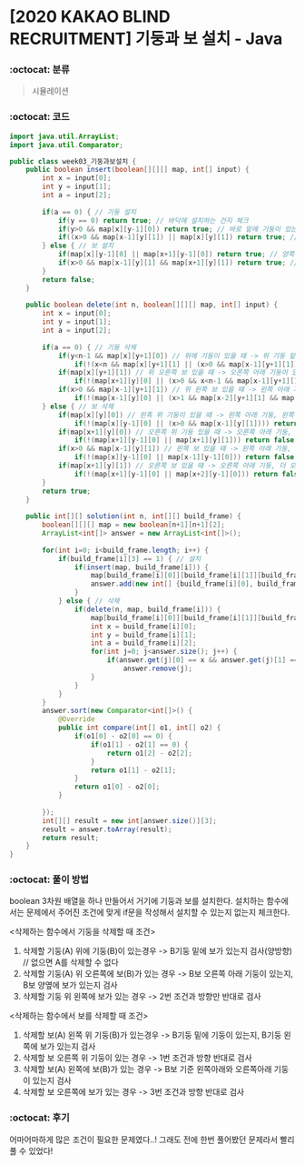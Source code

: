 # [2020 KAKAO BLIND RECRUITMENT] 기둥과 보 설치 - Java

###  :octocat: 분류

> 시뮬레이션

### :octocat: 코드

```java
import java.util.ArrayList;
import java.util.Comparator;

public class week03_기둥과보설치 {
	public boolean insert(boolean[][][] map, int[] input) {
		int x = input[0];
		int y = input[1];
		int a = input[2];
		
		if(a == 0) { // 기둥 설치
			if(y == 0) return true; // 바닥에 설치하는 건지 체크
			if(y>0 && map[x][y-1][0]) return true; // 바로 밑에 기둥이 있는지  체크
			if((x>0 && map[x-1][y][1]) || map[x][y][1]) return true; // 밑에 보가 있는지 체크
		} else { // 보 설치
			if(map[x][y-1][0] || map[x+1][y-1][0]) return true; // 양쪽 끝에 기둥이 있는지 체크
			if(x>0 && map[x-1][y][1] && map[x+1][y][1]) return true; // 양쪽 끝에 보가 있는지 체크
		}
		return false;
	}
	
	public boolean delete(int n, boolean[][][] map, int[] input) {
		int x = input[0];
		int y = input[1];
		int a = input[2];
		
		if(a == 0) { // 기둥 삭제
			if(y<n-1 && map[x][y+1][0]) // 위에 기둥이 있을 때 -> 위 기둥 밑에 보가 있는지 검사
				if(!(x<n && map[x][y+1][1] || (x>0 && map[x-1][y+1][1]))) return false;
			if(map[x][y+1][1]) // 위 오른쪽 보 있을 때 -> 오른쪽 아래 기둥이 있는지, 양옆에 보가 있는지 검사
				if(!(map[x+1][y][0] || (x>0 && x<n-1 && map[x-1][y+1][1] && map[x+1][y+1][1]))) return false;
			if(x>0 && map[x-1][y+1][1]) // 위 왼쪽 보 있을 때 -> 왼쪽 아래 기둥이 있는지, 양옆에 보가 있는지 검사
				if(!(map[x-1][y][0] || (x>1 && map[x-2][y+1][1] && map[x][y+1][1]))) return false;
		} else { // 보 삭제
			if(map[x][y][0]) // 왼족 위 기둥이 있을 때 -> 왼쪽 아래 기둥, 왼쪽 보 검사
				if(!(map[x][y-1][0] || (x>0 && map[x-1][y][1]))) return false;
			if(map[x+1][y][0]) // 오른쪽 위 기둥 있을 때 -> 오른쪽 아래 기둥, 오른쪽 보 검사
				if(!(map[x+1][y-1][0] || map[x+1][y][1])) return false;
			if(x>0 && map[x-1][y][1]) // 왼쪽 보 있을 때 -> 왼쪽 아래 기둥, 더 왼쪽 아래 기둥 검사
				if(!(map[x][y-1][0] || map[x-1][y-1][0])) return false;
			if(map[x+1][y][1]) // 오른쪽 보 있을 때 -> 오른쪽 아래 기둥, 더 오른쪽 아래 기둥 검사
				if(!(map[x+1][y-1][0] || map[x+2][y-1][0])) return false;
		}
		return true;
	}
	
	public int[][] solution(int n, int[][] build_frame) {
		boolean[][][] map = new boolean[n+1][n+1][2];
		ArrayList<int[]> answer = new ArrayList<int[]>();
		
		for(int i=0; i<build_frame.length; i++) {
			if(build_frame[i][3] == 1) { // 설치
				if(insert(map, build_frame[i])) {
					map[build_frame[i][0]][build_frame[i][1]][build_frame[i][2]] = true;
					answer.add(new int[] {build_frame[i][0], build_frame[i][1], build_frame[i][2]});
				}
			} else { // 삭제
				if(delete(n, map, build_frame[i])) {
					map[build_frame[i][0]][build_frame[i][1]][build_frame[i][2]] = false;
					int x = build_frame[i][0];
					int y = build_frame[i][1];
					int a = build_frame[i][2];
					for(int j=0; j<answer.size(); j++) {
						if(answer.get(j)[0] == x && answer.get(j)[1] == y && answer.get(j)[2] == a)
							answer.remove(j);
					}
				}
			}
		}
		answer.sort(new Comparator<int[]>() {
			@Override
			public int compare(int[] o1, int[] o2) {
				if(o1[0] - o2[0] == 0) {
					if(o1[1] - o2[1] == 0) {
						return o1[2] - o2[2];
					}
					return o1[1] - o2[1];
				}
				return o1[0] - o2[0];
			}
			
		});
		int[][] result = new int[answer.size()][3];
		result = answer.toArray(result);
		return result;
	}
}
```

### :octocat: 풀이 방법

boolean 3차원 배열을 하나 만들어서 거기에 기둥과 보를 설치한다.
설치하는 함수에서는 문제에서 주어진 조건에 맞게 if문을 작성해서 설치할 수 있는지 없는지 체크한다.

<삭제하는 함수에서 기둥을 삭제할 때 조건>
1. 삭제할 기둥(A) 위에 기둥(B)이 있는경우 -> B기둥 밑에 보가 있는지 검사(양방향) // 없으면 A를 삭제할 수 없다
2. 삭제할 기둥(A) 위 오른쪽에 보(B)가 있는 경우 -> B보 오른쪽 아래 기둥이 있는지, B보 양옆에 보가 있는지 검사
3. 삭제할 기둥 위 왼쪽에 보가 있는 경우 -> 2번 조건과 방향만 반대로 검사

<삭제하는 함수에서 보를 삭제할 때 조건>
1. 삭제할 보(A) 왼쪽 위 기둥(B)가 있는경우 -> B기둥 밑에 기둥이 있는지, B기둥 왼쪽에 보가 있는지 검사
2. 삭제할 보 오른쪽 위 기둥이 있는 경우 -> 1번 조건과 방향 반대로 검사
3. 삭제할 보(A) 왼쪽에 보(B)가 있는 경우 -> B보 기준 왼쪽아래와 오른쪽아래 기둥이 있는지 검사
4. 삭제할 보 오른쪽에 보가 있는 경우 -> 3번 조건과 방향 반대로 검사
### :octocat: 후기

어마어마하게 많은 조건이 필요한 문제였다..! 그래도 전에 한번 풀어봤던 문제라서 빨리 풀 수 있었다!
